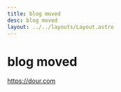 ```yaml
---
title: blog moved
desc: blog moved
layout: ../../layouts/Layout.astro
---
```


# blog moved
https://dour.com
